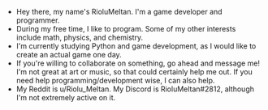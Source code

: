 - Hey there, my name's RioluMeltan. I'm a game developer and programmer.
- During my free time, I like to program. Some of my other interests include math, physics, and chemistry.
- I'm currently studying Python and game development, as I would like to create an actual game one day.
- If you're willing to collaborate on something, go ahead and message me! I'm not great at art or music, so that could certainly help me out. If you need help programming/development wise, I can also help.
- My Reddit is u/Riolu_Meltan. My Discord is RioluMeltan#2812, although I'm not extremely active on it.
